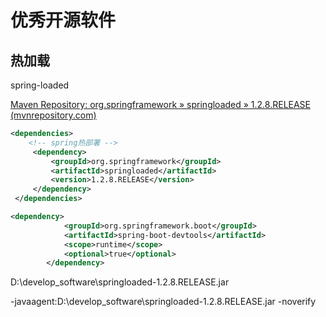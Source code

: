 # 优秀开源软件

## 热加载

spring-loaded

[Maven Repository: org.springframework » springloaded » 1.2.8.RELEASE (mvnrepository.com)](https://mvnrepository.com/artifact/org.springframework/springloaded/1.2.8.RELEASE)

```xml
<dependencies>
    <!-- spring热部署 -->
     <dependency>
         <groupId>org.springframework</groupId>
         <artifactId>springloaded</artifactId>
         <version>1.2.8.RELEASE</version>
     </dependency>
 </dependencies>
```

```xml
<dependency>
            <groupId>org.springframework.boot</groupId>
            <artifactId>spring-boot-devtools</artifactId>
            <scope>runtime</scope>
            <optional>true</optional>
        </dependency>
```

D:\develop_software\springloaded-1.2.8.RELEASE.jar

-javaagent:D:\develop_software\springloaded-1.2.8.RELEASE.jar -noverify